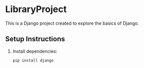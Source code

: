 # LibraryProject

This is a Django project created to explore the basics of Django.

## Setup Instructions
1. Install dependencies:
   ```bash
   pip install django
